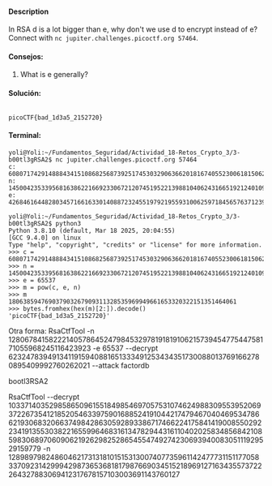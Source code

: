 #### Description

In RSA d is a lot bigger than e, why don't we use d to encrypt instead of e? Connect with `nc jupiter.challenges.picoctf.org 57464`.


#### Consejos:
1.  What is e generally?

#### Solución:
```

picoCTF{bad_1d3a5_2152720}
```
#### Terminal:
```
yoli@Yoli:~/Fundamentos_Seguridad/Actividad_18-Retos_Crypto_3/3-b00tl3gRSA2$ nc jupiter.challenges.picoctf.org 57464
c: 60807174291488843415108682568739251745303290636620181674055230061815062503250234915062822050547124889230855730688389453065468876331837846405800736292533617378448221821800581281274940301160990714061788068379337219673091185687872655800065364412897991421876191652020429264955078786981680300184062137078563266389
n: 145004235339568163862216692330672120745195221398810406243166519212401093799911891099760735783010496172929993164122044341469040186426590570142478319759980321932000799228575778767662616191577847207048767698151059141532599856799011741968116958020156216688656260859569722432675371501434854232824871621534583168311
e: 42684616448280345716616330140887232455197921955931006259718456576371239171580942110511377004224155700873787755348009207556353255055034336011546023541046125150000703459635059838644018657062526650433057284212159214573518639566408521273458661606201353543208813600783504762353150249046261191283896500540916463457
```


```
yoli@Yoli:~/Fundamentos_Seguridad/Actividad_18-Retos_Crypto_3/3-b00tl3gRSA2$ python3
Python 3.8.10 (default, Mar 18 2025, 20:04:55)
[GCC 9.4.0] on linux
Type "help", "copyright", "credits" or "license" for more information.
>>> c = 60807174291488843415108682568739251745303290636620181674055230061815062503250234915062822050547124889230855730688389453065468876331837846405800736292533617378448221821800581281274940301160990714061788068379337219673091185687872655800065364412897991421876191652020429264955078786981680300184062137078563266389
>>> n = 145004235339568163862216692330672120745195221398810406243166519212401093799911891099760735783010496172929993164122044341469040186426590570142478319759980321932000799228575778767662616191577847207048767698151059141532599856799011741968116958020156216688656260859569722432675371501434854232824871621534583168311
>>> e = 65537
>>> m = pow(c, e, n)
>>> m
180638594769037903267909311328535969949661653320322151351464061
>>> bytes.fromhex(hex(m)[2:]).decode()
'picoCTF{bad_1d3a5_2152720}'
```



Otra forma:
RsaCtfTool -n 1280678415822214057864524798453297819181910621573945477544758171055968245116423923 -e 65537 --decrypt 62324783949134119159408816513334912534343517300880137691662780895409992760262021 --attack factordb

bootl3RSA2

RsaCtfTool --decrypt 103371403529858650961551849854697057531074624988309553952069372267354121852054633975901688524191044217479467040469534786621930683206637498428630592893386717466224175841419008550292234191355303822165599646831613478294431611040202583485684210859830689706090621926298252865455474927423069394008305111929529159779 -n 1289897982486046217313181015153130074077359611424777311511770583370923142999429873653681817987669034515218969127163435573722264327883069412317678157103003691143760127
